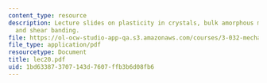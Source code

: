 ```yaml
---
content_type: resource
description: Lecture slides on plasticity in crystals, bulk amorphous metals, yielding,
  and shear banding.
file: https://ol-ocw-studio-app-qa.s3.amazonaws.com/courses/3-032-mechanical-behavior-of-materials-fall-2007/1bd633873707143d7607ffb3b6d08fb6_lec20.pdf
file_type: application/pdf
resourcetype: Document
title: lec20.pdf
uid: 1bd63387-3707-143d-7607-ffb3b6d08fb6
---
```

